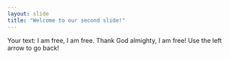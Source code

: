 ```yaml
---
layout: slide
title: "Welcome to our second slide!"
---
```

Your text: I am free, I am free. Thank God almighty, I am free!
Use the left arrow to go back!
